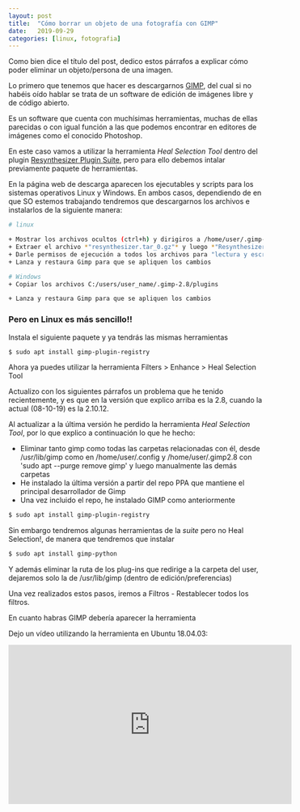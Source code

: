 ```yaml
---
layout: post
title:  "Cómo borrar un objeto de una fotografía con GIMP"
date:   2019-09-29
categories: [linux, fotografia]
---
```


Como bien dice el título del post, dedico estos párrafos a explicar cómo poder eliminar un objeto/persona de una imagen.

Lo primero que tenemos que hacer es descargarnos [GIMP](https://www.gimp.org/), del cual si no habéis oído hablar se trata de un software de edición de imágenes libre y de código abierto.

Es un software que cuenta con muchísimas herramientas, muchas de ellas parecidas o con igual función a las que podemos encontrar en editores de imágenes como el conocido Photoshop.

En este caso vamos a utilizar la herramienta *Heal Selection Tool* dentro del plugin [Resynthesizer Plugin Suite](https://github.com/bootchk/resynthesizer), pero para ello debemos intalar previamente paquete de herramientas.

En la página web de descarga aparecen los ejecutables y scripts para los sistemas operativos Linux y Windows. En ambos casos, dependiendo de en que SO estemos trabajando tendremos que descargarnos los archivos e instalarlos de la siguiente manera:

```bash
# linux

+ Mostrar los archivos ocultos (ctrl+h) y dirigiros a /home/user/.gimp-2.8/plug-ins y mover los archivos descargados aquí
+ Extraer el archivo *"resynthesizer.tar_0.gz"* y luego *"Resynthesizer"*.
+ Darle permisos de ejecución a todos los archivos para "lectura y escritura" y marcar la casilla de verificación "permitir ejecutar el archivo como un programa"
+ Lanza y restaura Gimp para que se apliquen los cambios

# Windows
+ Copiar los archivos C:/users/user_name/.gimp-2.8/plugins

+ Lanza y restaura Gimp para que se apliquen los cambios
```

### **Pero en Linux es más sencillo!!**

Instala el siguiente paquete y ya tendrás las mismas herramientas

```bash
$ sudo apt install gimp-plugin-registry
```
Ahora ya puedes utilizar la herramienta Filters > Enhance > Heal Selection Tool

Actualizo con los siguientes párrafos un problema que he tenido recientemente, y es que en la versión que explico arriba es la 2.8, cuando la actual (08-10-19) es la 2.10.12.

Al actualizar a la última versión he perdido la herramienta *Heal Selection Tool*, por lo que explico a continuación lo que he hecho:
- Eliminar tanto gimp como todas las carpetas relacionadas con él, desde /usr/lib/gimp como en /home/user/.config y /home/user/.gimp2.8 con 'sudo apt --purge remove gimp' y luego manualmente las demás carpetas
- He instalado la última versión a partir del repo PPA que mantiene el principal desarrollador de Gimp
- Una vez incluido el repo, he instalado GIMP como anteriormente

```bash
$ sudo apt install gimp-plugin-registry
```

Sin embargo tendremos algunas herramientas de la *suite* pero no Heal Selection!, de manera que tendremos que instalar

```bash
$ sudo apt install gimp-python
```

Y además eliminar la ruta de los plug-ins que redirige a la carpeta del user, dejaremos solo la de /usr/lib/gimp (dentro de edición/preferencias)

Una vez realizados estos pasos, iremos a Filtros - Restablecer todos los filtros.

En cuanto habras GIMP debería aparecer la herramienta

Dejo un vídeo utilizando la herramienta en Ubuntu 18.04.03:

<iframe width="560" height="315" src="https://www.youtube.com/embed/659J9YquZsg" frameborder="0" allow="accelerometer; autoplay; encrypted-media; gyroscope; picture-in-picture" allowfullscreen></iframe>
